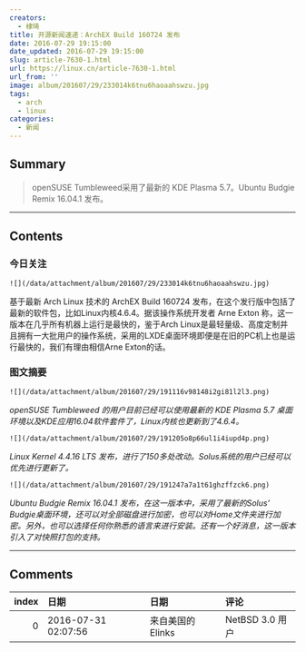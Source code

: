 ```yaml
---
creators:
  - 棣琦
title: 开源新闻速递：ArchEX Build 160724 发布
date: 2016-07-29 19:15:00
date_updated: 2016-07-29 19:15:00
slug: article-7630-1.html
url: https://linux.cn/article-7630-1.html
url_from: ''
image: album/201607/29/233014k6tnu6haoaahswzu.jpg
tags:
  - arch
  - linux
categories:
  - 新闻
---
```


## Summary

> openSUSE Tumbleweed采用了最新的 KDE Plasma 5.7。Ubuntu Budgie Remix 16.04.1 发布。

***

<!-- more -->

## Contents

### 今日关注

`![](/data/attachment/album/201607/29/233014k6tnu6haoaahswzu.jpg)`

基于最新 Arch Linux 技术的 ArchEX Build 160724 发布，在这个发行版中包括了最新的软件包，比如Linux内核4.6.4。据该操作系统开发者 Arne Exton 称，这一版本在几乎所有机器上运行是最快的，鉴于Arch Linux是最轻量级、高度定制并且拥有一大批用户的操作系统，采用的LXDE桌面环境即便是在旧的PC机上也是运行最快的，我们有理由相信Arne Exton的话。

### 图文摘要

`![](/data/attachment/album/201607/29/191116v98148i2gi81l2l3.png)`

*openSUSE Tumbleweed 的用户目前已经可以使用最新的 KDE Plasma 5.7 桌面环境以及KDE应用16.04软件套件了，Linux内核也更新到了4.6.4。*

`![](/data/attachment/album/201607/29/191205o8p66ul1i4iupd4p.png)`

*Linux Kernel 4.4.16 LTS 发布，进行了150多处改动。Solus系统的用户已经可以优先进行更新了。*

`![](/data/attachment/album/201607/29/191247a7a1t61ghzffzck6.png)`

*Ubuntu Budgie Remix 16.04.1 发布，在这一版本中，采用了最新的Solus' Budgie桌面环境，还可以对全部磁盘进行加密，也可以对Home文件夹进行加密。另外，也可以选择任何你熟悉的语言来进行安装。还有一个好消息，这一版本引入了对快照打包的支持。*

***

## Comments

|   index | 日期                | 日期                              | 评论                             |
|--------:|:--------------------|:----------------------------------|:---------------------------------|
|       0 | 2016-07-31 02:07:56 | 来自美国的 Elinks|NetBSD 3.0 用户 | 求问最后那张图里右边是什么软件？ |
